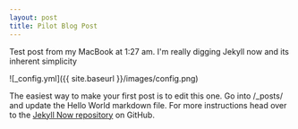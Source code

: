 ```yaml
---
layout: post
title: Pilot Blog Post
---
```


Test post from my MacBook at 1:27 am. I'm really digging Jekyll now and its inherent simplicity

![_config.yml]({{ site.baseurl }}/images/config.png)

The easiest way to make your first post is to edit this one. Go into /_posts/ and update the Hello World markdown file. For more instructions head over to the [Jekyll Now repository](https://github.com/barryclark/jekyll-now) on GitHub.
